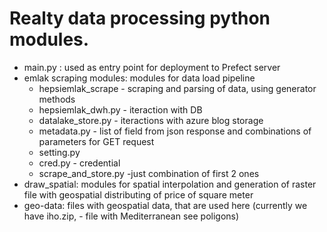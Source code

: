 # Realty data processing python  modules.
- main.py : used as entry point for deployment to Prefect server
- emlak scraping modules: modules for data load pipeline
  - hepsiemlak_scrape - scraping and parsing of data, using generator methods
  - hepsiemlak_dwh.py - iteraction with DB
  - datalake_store.py - iteractions with azure blog storage
  - metadata.py - list of field from json response  and combinations of parameters for GET request
  - setting.py
  - cred.py - credential
  - scrape_and_store.py -just combination of first 2 ones
- draw_spatial: modules for spatial interpolation and generation of raster file with geospatial distributing of price of square meter
- geo-data: files with geospatial data, that are used here (currently we have iho.zip, - file with Mediterranean see poligons)
